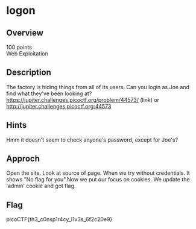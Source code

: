 # logon
## Overview
100 points  
Web Exploitation
## Description
The factory is hiding things from all of its users. Can you login as Joe and find what they've been looking at? https://jupiter.challenges.picoctf.org/problem/44573/ (link) or http://jupiter.challenges.picoctf.org:44573
## Hints 
Hmm it doesn't seem to check anyone's password, except for Joe's?
## Approch 
Open the site. Look at source of page. When we try without credentials. It shows "No flag for you".Now we put our focus on cookies. We update the 'admin' cookie and got flag.
## Flag 
picoCTF{th3_c0nsp1r4cy_l1v3s_6f2c20e9}